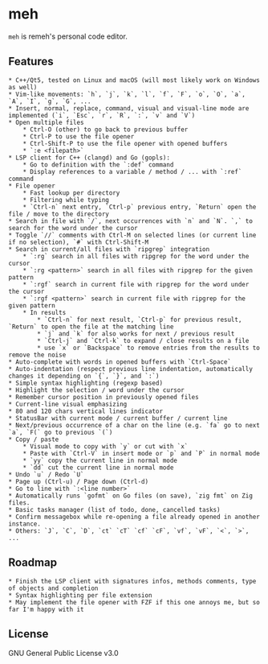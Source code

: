 # meh

`meh` is remeh's personal code editor.

## Features

    * C++/Qt5, tested on Linux and macOS (will most likely work on Windows as well)
    * Vim-like movements: `h`, `j`, `k`, `l`, `f`, `F`, `o`, `O`, `a`, `A`, `I`, `g`, `G`, ...
    * Insert, normal, replace, command, visual and visual-line mode are implemented (`i`, `Esc`, `r`, `R`, `:`, `v` and `V`)
    * Open multiple files
        * Ctrl-O (other) to go back to previous buffer
        * Ctrl-P to use the file opener
        * Ctrl-Shift-P to use the file opener with opened buffers
        * `:e <filepath>`
    * LSP client for C++ (clangd) and Go (gopls):
        * Go to definition with the `:def` command
        * Display references to a variable / method / ... with `:ref` command
    * File opener
        * Fast lookup per directory
        * Filtering while typing
        * `Ctrl-n` next entry, `Ctrl-p` previous entry, `Return` open the file / move to the directory
    * Search in file with `/`, next occurrences with `n` and `N`. `,` to search for the word under the cursor
    * Toggle `//` comments with Ctrl-M on selected lines (or current line if no selection), `#` with Ctrl-Shift-M
    * Search in current/all files with `ripgrep` integration
        * `:rg` search in all files with ripgrep for the word under the cursor
        * `:rg <pattern>` search in all files with ripgrep for the given pattern
        * `:rgf` search in current file with ripgrep for the word under the cursor
        * `:rgf <pattern>` search in current file with ripgrep for the given pattern
        * In results
            * `Ctrl-n` for next result, `Ctrl-p` for previous result, `Return` to open the file at the matching line
            * `j` and `k` for also works for next / previous result
            * `Ctrl-j` and `Ctrl-k` to expand / close results on a file
            * use `x` or `Backspace` to remove entries from the results to remove the noise
    * Auto-complete with words in opened buffers with `Ctrl-Space`
    * Auto-indentation (respect previous line indentation, automatically changes it depending on `{`, `}`, and `:`)
    * Simple syntax highlighting (regexp based)
    * Highlight the selection / word under the cursor
    * Remember cursor position in previously opened files
    * Current-line visual emphasizing
    * 80 and 120 chars vertical lines indicator
    * StatusBar with current mode / current buffer / current line
    * Next/previous occurrence of a char on the line (e.g. `fa` go to next `a`, `F(` go to previous `(`)
    * Copy / paste
        * Visual mode to copy with `y` or cut with `x`
        * Paste with `Ctrl-V` in insert mode or `p` and `P` in normal mode
        * `yy` copy the current line in normal mode
        * `dd` cut the current line in normal mode
    * Undo `u` / Redo `U`
    * Page up (Ctrl-u) / Page down (Ctrl-d)
    * Go to line with `:<line number>`
    * Automatically runs `gofmt` on Go files (on save), `zig fmt` on Zig files.
    * Basic tasks manager (list of todo, done, cancelled tasks)
    * Confirm messagebox while re-opening a file already opened in another instance.
    * Others: `J`, `C`, `D`, `ct` `cT` `cf` `cF`, `vf`, `vF`, `<`, `>`, ...

## Roadmap

    * Finish the LSP client with signatures infos, methods comments, type of objects and completion
    * Syntax highlighting per file extension
    * May implement the file opener with FZF if this one annoys me, but so far I'm happy with it

## License

GNU General Public License v3.0
